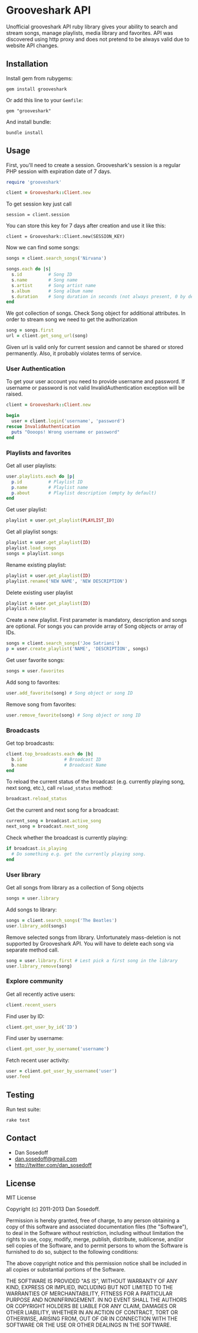 # Grooveshark API

Unofficial grooveshark API ruby library gives your ability to search and stream songs,
manage playlists, media library and favorites.
API was discovered using http proxy and does not pretend to be always valid due to website API changes.

## Installation

Install gem from rubygems:

```
gem install grooveshark
```

Or add this line to your `Gemfile`:

```
gem "grooveshark"
```

And install bundle:

```
bundle install
```

## Usage

First, you'll need to create a session. Grooveshark's session is a
regular PHP session with expiration date of 7 days.

```ruby
require 'grooveshark'

client = Grooveshark::Client.new
```

To get session key just call

```
session = client.session
```

You can store this key for 7 days after creation and use it like this:

```
client = Grooveshark::Client.new(SESSION_KEY)
```

Now we can find some songs:

```ruby
songs = client.search_songs('Nirvana')

songs.each do |s|
  s.id          # Song ID
  s.name        # Song name
  s.artist      # Song artist name
  s.album       # Song album name
  s.duration    # Song duration in seconds (not always present, 0 by default)
end
```

We got collection of songs. Check Song object for additional attributes.
In order to stream song we need to get the authorization

```ruby
song = songs.first
url = client.get_song_url(song)
```

Given url is valid only for current session and cannot be shared or stored permanently.
Also, it probably violates terms of service.

### User Authentication

To get your user account you need to provide username and password.
If username or password is not valid InvalidAuthentication exception will be raised.

```ruby
client = Grooveshark::Client.new

begin
  user = client.login('username', 'password')
rescue InvalidAuthentication
  puts "Oooops! Wrong username or password"
end
```

### Playlists and favorites

Get all user playlists:

```ruby
user.playlists.each do |p|
  p.id          # Playlist ID
  p.name        # Playlist name
  p.about       # Playlist description (empty by default)
end
```

Get user playlist:

```ruby
playlist = user.get_playlist(PLAYLIST_ID)
```

Get all playlist songs:

```ruby
playlist = user.get_playlist(ID)
playlist.load_songs
songs = playlist.songs
```

Rename existing playlist:

```ruby
playlist = user.get_playlist(ID)
playlist.rename('NEW NAME', 'NEW DESCRIPTION')
```

Delete existing user playlist

```ruby
playlist = user.get_playlist(ID)
playlist.delete
```

Create a new playlist. First parameter is mandatory, description and songs are optional.
For songs you can provide array of Song objects or array of IDs.

```ruby
songs = client.search_songs('Joe Satriani')
p = user.create_playlist('NAME', 'DESCRIPTION', songs)
```

Get user favorite songs:

```ruby
songs = user.favorites
```

Add song to favorites:

```ruby
user.add_favorite(song) # Song object or song ID
```

Remove song from favorites:

```ruby
user.remove_favorite(song) # Song object or song ID
```

### Broadcasts

Get top broadcasts:

```ruby
client.top_broadcasts.each do |b|
  b.id                # Broadcast ID
  b.name              # Broadcast Name
end
```

To reload the current status of the broadcast (e.g. currently playing song,
next song, etc.), call `reload_status` method:

```ruby
broadcast.reload_status
```

Get the current and next song for a broadcast:

```ruby
current_song = broadcast.active_song
next_song = broadcast.next_song
```

Check whether the broadcast is currently playing:

```ruby
if broadcast.is_playing
  # Do something e.g. get the currently playing song.
end
```

### User library

Get all songs from library as a collection of Song objects

```ruby
songs = user.library
```

Add songs to library:

```ruby
songs = client.search_songs('The Beatles')
user.library_add(songs)
```

Remove selected songs from library.
Unfortunately mass-deletion is not supported by Grooveshark API.
You will have to delete each song via separate method call.

```ruby
song = user.library.first # Lest pick a first song in the library
user.library_remove(song)
```

### Explore community

Get all recently active users:

```ruby
client.recent_users
```

Find user by ID:

```ruby
client.get_user_by_id('ID')
```

Find user by username:

```ruby
client.get_user_by_username('username')
```

Fetch recent user activity:

```ruby
user = client.get_user_by_username('user')
user.feed
```

## Testing

Run test suite:

```
rake test
```

## Contact

- Dan Sosedoff
- dan.sosedoff@gmail.com
- http://twitter.com/dan_sosedoff

## License

MIT License

Copyright (c) 2011-2013 Dan Sosedoff.

Permission is hereby granted, free of charge, to any person obtaining a copy of
this software and associated documentation files (the "Software"), to deal in
the Software without restriction, including without limitation the rights to
use, copy, modify, merge, publish, distribute, sublicense, and/or sell copies of
the Software, and to permit persons to whom the Software is furnished to do so,
subject to the following conditions:

The above copyright notice and this permission notice shall be included in all
copies or substantial portions of the Software.

THE SOFTWARE IS PROVIDED "AS IS", WITHOUT WARRANTY OF ANY KIND, EXPRESS OR
IMPLIED, INCLUDING BUT NOT LIMITED TO THE WARRANTIES OF MERCHANTABILITY, FITNESS
FOR A PARTICULAR PURPOSE AND NONINFRINGEMENT. IN NO EVENT SHALL THE AUTHORS OR
COPYRIGHT HOLDERS BE LIABLE FOR ANY CLAIM, DAMAGES OR OTHER LIABILITY, WHETHER
IN AN ACTION OF CONTRACT, TORT OR OTHERWISE, ARISING FROM, OUT OF OR IN
CONNECTION WITH THE SOFTWARE OR THE USE OR OTHER DEALINGS IN THE SOFTWARE.
